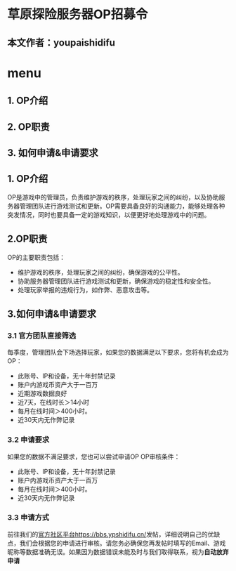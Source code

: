 # 草原探险服务器OP招募令
## 本文作者：youpaishidifu
# menu
## 1. OP介绍
## 2. OP职责
## 3. 如何申请&申请要求

## 1. OP介绍
OP是游戏中的管理员，负责维护游戏的秩序，处理玩家之间的纠纷，以及协助服务器管理团队进行游戏测试和更新。OP需要具备良好的沟通能力，能够处理各种突发情况，同时也要具备一定的游戏知识，以便更好地处理游戏中的问题。


## 2.OP职责
OP的主要职责包括：
- 维护游戏的秩序，处理玩家之间的纠纷，确保游戏的公平性。
- 协助服务器管理团队进行游戏测试和更新，确保游戏的稳定性和安全性。
- 处理玩家举报的违规行为，如作弊、恶意攻击等。

## 3.如何申请&申请要求
### 3.1 官方团队直接筛选
每季度，管理团队会下场选择玩家，如果您的数据满足以下要求，您将有机会成为OP：
- 此账号、IP和设备，无十年封禁记录
- 账户内游戏币资产大于一百万
- 近期游戏数据良好
- 近7天，在线时长＞14小时
- 每月在线时间＞400小时。
- 近30天内无作弊记录


### 3.2 申请要求
如果您的数据不满足要求，您也可以尝试申请OP
OP审核条件：
- 此账号、IP和设备，无十年封禁记录
- 账户内游戏币资产大于一百万
- 每月在线时间＞400小时。
- 近30天内无作弊记录

### 3.3 申请方式
前往我们的[官方社区平台https://bbs.ypshidifu.cn/](https://bbs.ypshidifu.cn/index.php)发帖，详细说明自己的优缺点，我们会根据您的申请进行审核。请您务必确保您再发帖时填写的Email、游戏昵称等数据准确无误。如果因为数据错误未能及时与我们取得联系，视为**自动放弃申请**